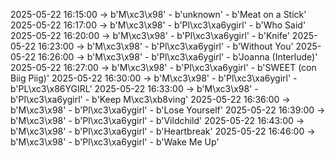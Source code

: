 2025-05-22 16:15:00 -> b'M\xc3\x98' - b'unknown' - b'Meat on a Stick'
2025-05-22 16:17:00 -> b'M\xc3\x98' - b'Pl\xc3\xa6ygirl' - b'Who Said'
2025-05-22 16:20:00 -> b'M\xc3\x98' - b'Pl\xc3\xa6ygirl' - b'Knife'
2025-05-22 16:23:00 -> b'M\xc3\x98' - b'Pl\xc3\xa6ygirl' - b'Without You'
2025-05-22 16:26:00 -> b'M\xc3\x98' - b'Pl\xc3\xa6ygirl' - b'Joanna (Interlude)'
2025-05-22 16:27:00 -> b'M\xc3\x98' - b'Pl\xc3\xa6ygirl' - b'SWEET (con Biig Piig)'
2025-05-22 16:30:00 -> b'M\xc3\x98' - b'Pl\xc3\xa6ygirl' - b'PL\xc3\x86YGIRL'
2025-05-22 16:33:00 -> b'M\xc3\x98' - b'Pl\xc3\xa6ygirl' - b'Keep M\xc3\xb8ving'
2025-05-22 16:36:00 -> b'M\xc3\x98' - b'Pl\xc3\xa6ygirl' - b'Lose Yourself'
2025-05-22 16:39:00 -> b'M\xc3\x98' - b'Pl\xc3\xa6ygirl' - b'Vildchild'
2025-05-22 16:43:00 -> b'M\xc3\x98' - b'Pl\xc3\xa6ygirl' - b'Heartbreak'
2025-05-22 16:46:00 -> b'M\xc3\x98' - b'Pl\xc3\xa6ygirl' - b'Wake Me Up'
